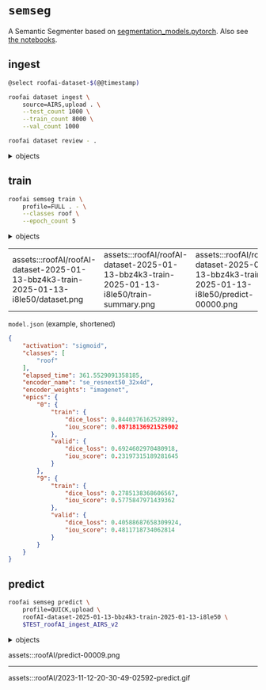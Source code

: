 # `semseg`

A Semantic Segmenter based on [segmentation_models.pytorch](<https://github.com/qubvel/segmentation_models.pytorch/blob/master/examples/cars%20segmentation%20(camvid).ipynb>). Also see [the notebooks](../../notebooks/).

## ingest

```bash
@select roofai-dataset-$(@@timestamp)

roofai dataset ingest \
    source=AIRS,upload . \
    --test_count 1000 \
    --train_count 8000 \
    --val_count 1000

roofai dataset review - .
```

<details>
<summary>objects</summary>

```bash
roofAI-dataset-2025-01-13-bbz4k3
```

```bash
roofAI-dataset-2025-01-13-gca7nz
```

</details>

## train



```bash
roofai semseg train \
    profile=FULL . - \
    --classes roof \
    --epoch_count 5
```

<details>
<summary>objects</summary>

5 epochs
```bash
roofAI-dataset-2025-01-13-bbz4k3-train-2025-01-13-i8le50
```

3 epochs
```bash
roofAI-dataset-2025-01-13-gca7nz-train-2025-01-13-ukhtql
```

</details>

| | | |
|-|-|-|
| assets:::roofAI/roofAI-dataset-2025-01-13-bbz4k3-train-2025-01-13-i8le50/dataset.png | assets:::roofAI/roofAI-dataset-2025-01-13-bbz4k3-train-2025-01-13-i8le50/train-summary.png | assets:::roofAI/roofAI-dataset-2025-01-13-bbz4k3-train-2025-01-13-i8le50/predict-00000.png |

`model.json` (example, shortened)
```json
{
    "activation": "sigmoid",
    "classes": [
        "roof"
    ],
    "elapsed_time": 361.5529091358185,
    "encoder_name": "se_resnext50_32x4d",
    "encoder_weights": "imagenet",
    "epics": {
        "0": {
            "train": {
                "dice_loss": 0.8440376162528992,
                "iou_score": 0.08718136921525002
            },
            "valid": {
                "dice_loss": 0.6924602970480918,
                "iou_score": 0.23197315189281645
            }
        },
        "9": {
            "train": {
                "dice_loss": 0.2785138368606567,
                "iou_score": 0.5775847971439362
            },
            "valid": {
                "dice_loss": 0.40588687658309924,
                "iou_score": 0.4811718734062814
            }
        }
    }
}
```

## predict

```bash
roofai semseg predict \
    profile=QUICK,upload \
    roofAI-dataset-2025-01-13-bbz4k3-train-2025-01-13-i8le50 \
    $TEST_roofAI_ingest_AIRS_v2
```

<details>
<summary>objects</summary>

```bash
prediction-2025-01-13-v4nd7z
```

</details>


assets:::roofAI/predict-00009.png

---

assets:::roofAI/2023-11-12-20-30-49-02592-predict.gif